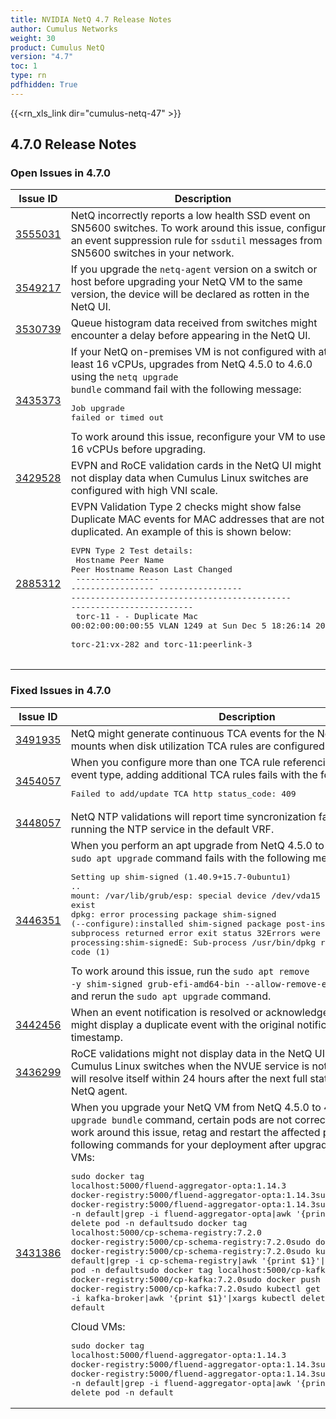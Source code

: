 ```yaml
---
title: NVIDIA NetQ 4.7 Release Notes
author: Cumulus Networks
weight: 30
product: Cumulus NetQ
version: "4.7"
toc: 1
type: rn
pdfhidden: True
---
```

{{<rn_xls_link dir="cumulus-netq-47" >}}
## 4.7.0 Release Notes
### Open Issues in 4.7.0

|  Issue ID 	|   Description	|   Affects	|   Fixed |
|---	        |---	        |---	    |---	                |
| <a name="3555031"></a> [3555031](#3555031) <a name="3555031"></a> <br /> | NetQ incorrectly reports a low health SSD event on SN5600 switches. To work around this issue, configure an event suppression rule for <code>ssdutil</code> messages from SN5600 switches in your network. | 4.7.0 | |
| <a name="3549217"></a> [3549217](#3549217) <a name="3549217"></a> <br /> | If you upgrade the <code>netq-agent</code> version on a switch or host before upgrading your NetQ VM to the same version, the device will be declared as rotten in the NetQ UI. | 4.7.0 | |
| <a name="3530739"></a> [3530739](#3530739) <a name="3530739"></a> <br /> | Queue histogram data received from switches might encounter a delay before appearing in the NetQ UI. | 4.7.0 | |
| <a name="3435373"></a> [3435373](#3435373) <a name="3435373"></a> <br /> | If your NetQ on-premises VM is not configured with at least 16 vCPUs, upgrades from NetQ 4.5.0 to 4.6.0 using the <code>netq upgrade bundle</code> command fail with the following message: <pre>Job upgrade failed or timed out<br /></pre>To work around this issue, reconfigure your VM to use 16 vCPUs before upgrading. | 4.5.0-4.7.0 | |
| <a name="3429528"></a> [3429528](#3429528) <a name="3429528"></a> <br /> | EVPN and RoCE validation cards in the NetQ UI might not display data when Cumulus Linux switches are configured with high VNI scale. | 4.6.0-4.7.0 | |
| <a name="2885312"></a> [2885312](#2885312) <a name="2885312"></a> <br /> | EVPN Validation Type 2 checks might show false Duplicate MAC events for MAC addresses that are not duplicated. An example of this is shown below:<br />  <pre>EVPN Type 2 Test details:<br />  Hostname          Peer Name         Peer Hostname     Reason                                        Last Changed<br />  ----------------- ----------------- ----------------- --------------------------------------------- -------------------------<br />  torc-11           -                 -                 Duplicate Mac 00:02:00:00:00:55 VLAN 1249 at  Sun Dec  5 18:26:14 2021<br />                                                        torc-21:vx-282 and torc-11:peerlink-3<br />  </pre> | 4.1.0-4.7.0 | |

### Fixed Issues in 4.7.0
|  Issue ID 	|   Description	|   Affects	|
|---	        |---	        |---	    |
| <a name="3491935"></a> [3491935](#3491935) <a name="3491935"></a> <br /> | NetQ might generate continuous TCA events for the NetQ VM squashfs mounts when disk utilization TCA rules are configured for all hosts.   | 4.5.0-4.6.0 | |
| <a name="3454057"></a> [3454057](#3454057) <a name="3454057"></a> <br /> | When you configure more than one TCA rule referencing the same TCA event type, adding additional TCA rules fails with the following message:<pre>Failed to add/update TCA http status_code: 409</pre> | 4.5.0-4.6.0 | |
| <a name="3448057"></a> [3448057](#3448057) <a name="3448057"></a> <br /> | NetQ NTP validations will report time syncronization failures for switches running the NTP service in the default VRF. | 4.5.0-4.6.0 | |
| <a name="3446351"></a> [3446351](#3446351) <a name="3446351"></a> <br /> | When you perform an apt upgrade from NetQ 4.5.0 to version 4.6.0, the <code>sudo apt upgrade</code> command fails with the following message: <pre>Setting up shim-signed (1.40.9+15.7-0ubuntu1) ..<br />mount: /var/lib/grub/esp: special device /dev/vda15 does not exist<br />dpkg: error processing package shim-signed (--configure):installed shim-signed package post-installation script subprocess returned error exit status 32Errors were encountered while processing:shim-signedE: Sub-process /usr/bin/dpkg returned an error code (1)</pre>To work around this issue, run the <code>sudo apt remove -y shim-signed grub-efi-amd64-bin --allow-remove-essential</code> command and rerun the <code>sudo apt upgrade</code> command. | 4.5.0-4.6.0 | |
| <a name="3442456"></a> [3442456](#3442456) <a name="3442456"></a> <br /> | When an event notification is resolved or acknowledged, the NetQ UI might display a duplicate event with the original notification content and timestamp. | 4.2.0-4.6.0 | |
| <a name="3436299"></a> [3436299](#3436299) <a name="3436299"></a> <br /> | RoCE validations might not display data in the NetQ UI and CLI for Cumulus Linux switches when the NVUE service is not running. This issue will resolve itself within 24 hours after the next full status update from the NetQ agent.  | 4.6.0 | |
| <a name="3431386"></a> [3431386](#3431386) <a name="3431386"></a> <br /> | When you upgrade your NetQ VM from NetQ 4.5.0 to 4.6.0 using the <code>netq upgrade bundle</code> command, certain pods are not correctly retagged. To work around this issue, retag and restart the affected pods with the following commands for your deployment after upgrading:On-premises VMs:<pre>sudo docker tag localhost:5000/fluend-aggregator-opta:1.14.3 docker-registry:5000/fluend-aggregator-opta:1.14.3sudo docker push docker-registry:5000/fluend-aggregator-opta:1.14.3sudo kubectl get pods -n default\|grep -i fluend-aggregator-opta\|awk '{print $1}'\|xargs kubectl delete pod -n defaultsudo docker tag localhost:5000/cp-schema-registry:7.2.0 docker-registry:5000/cp-schema-registry:7.2.0sudo docker push docker-registry:5000/cp-schema-registry:7.2.0sudo kubectl get pods -n default\|grep -i cp-schema-registry\|awk '{print $1}'\|xargs kubectl delete pod -n defaultsudo docker tag localhost:5000/cp-kafka:7.2.0 docker-registry:5000/cp-kafka:7.2.0sudo docker push docker-registry:5000/cp-kafka:7.2.0sudo kubectl get pods -n default\|grep -i kafka-broker\|awk '{print $1}'\|xargs kubectl delete pod -n default</pre>Cloud VMs:<pre>sudo docker tag localhost:5000/fluend-aggregator-opta:1.14.3 docker-registry:5000/fluend-aggregator-opta:1.14.3sudo docker push docker-registry:5000/fluend-aggregator-opta:1.14.3sudo kubectl get pods -n default\|grep -i fluend-aggregator-opta\|awk '{print $1}'\|xargs kubectl delete pod -n default</pre> | 4.5.0-4.6.0 | |

